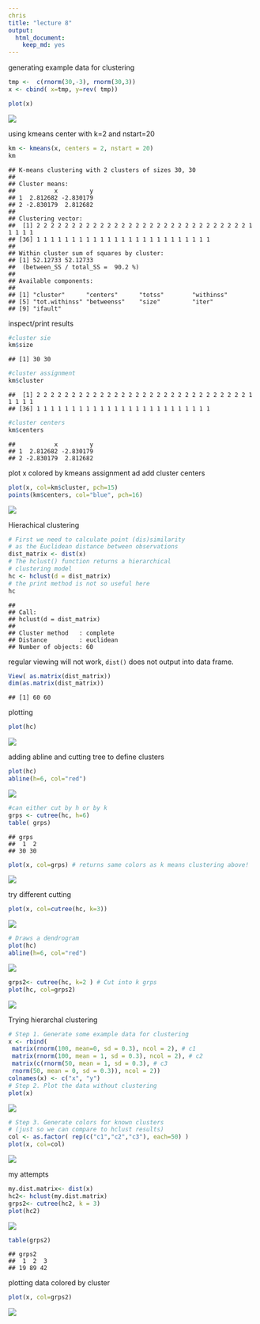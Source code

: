 ```yaml
---
chris
title: "lecture 8"
output: 
  html_document: 
    keep_md: yes
---
```




generating example data for clustering

```r
tmp <-  c(rnorm(30,-3), rnorm(30,3))
x <- cbind( x=tmp, y=rev( tmp))

plot(x)
```

![](lecture_8markdown_files/figure-html/unnamed-chunk-1-1.png)<!-- -->

using kmeans center with k=2 and nstart=20

```r
km <- kmeans(x, centers = 2, nstart = 20)
km
```

```
## K-means clustering with 2 clusters of sizes 30, 30
## 
## Cluster means:
##           x         y
## 1  2.812682 -2.830179
## 2 -2.830179  2.812682
## 
## Clustering vector:
##  [1] 2 2 2 2 2 2 2 2 2 2 2 2 2 2 2 2 2 2 2 2 2 2 2 2 2 2 2 2 2 2 1 1 1 1 1
## [36] 1 1 1 1 1 1 1 1 1 1 1 1 1 1 1 1 1 1 1 1 1 1 1 1 1
## 
## Within cluster sum of squares by cluster:
## [1] 52.12733 52.12733
##  (between_SS / total_SS =  90.2 %)
## 
## Available components:
## 
## [1] "cluster"      "centers"      "totss"        "withinss"    
## [5] "tot.withinss" "betweenss"    "size"         "iter"        
## [9] "ifault"
```
 inspect/print results
 

```r
#cluster sie
km$size
```

```
## [1] 30 30
```

```r
#cluster assignment
km$cluster
```

```
##  [1] 2 2 2 2 2 2 2 2 2 2 2 2 2 2 2 2 2 2 2 2 2 2 2 2 2 2 2 2 2 2 1 1 1 1 1
## [36] 1 1 1 1 1 1 1 1 1 1 1 1 1 1 1 1 1 1 1 1 1 1 1 1 1
```

```r
#cluster centers
km$centers
```

```
##           x         y
## 1  2.812682 -2.830179
## 2 -2.830179  2.812682
```
 plot x colored by kmeans assignment ad add cluster centers
 

```r
plot(x, col=km$cluster, pch=15)
points(km$centers, col="blue", pch=16)
```

![](lecture_8markdown_files/figure-html/unnamed-chunk-4-1.png)<!-- -->

Hierachical clustering

```r
# First we need to calculate point (dis)similarity
# as the Euclidean distance between observations
dist_matrix <- dist(x)
# The hclust() function returns a hierarchical
# clustering model
hc <- hclust(d = dist_matrix)
# the print method is not so useful here
hc 
```

```
## 
## Call:
## hclust(d = dist_matrix)
## 
## Cluster method   : complete 
## Distance         : euclidean 
## Number of objects: 60
```
 
regular viewing will not work, `dist()` does not output into data frame. 


```r
View( as.matrix(dist_matrix))
dim(as.matrix(dist_matrix))
```

```
## [1] 60 60
```

plotting

```r
plot(hc)
```

![](lecture_8markdown_files/figure-html/unnamed-chunk-7-1.png)<!-- -->

adding abline
and cutting tree to define clusters

```r
plot(hc)
abline(h=6, col="red")
```

![](lecture_8markdown_files/figure-html/unnamed-chunk-8-1.png)<!-- -->

```r
#can either cut by h or by k 
grps <- cutree(hc, h=6)
table( grps)
```

```
## grps
##  1  2 
## 30 30
```

```r
plot(x, col=grps) # returns same colors as k means clustering above!
```

![](lecture_8markdown_files/figure-html/unnamed-chunk-8-2.png)<!-- -->


try different cutting


```r
plot(x, col=cutree(hc, k=3))
```

![](lecture_8markdown_files/figure-html/unnamed-chunk-9-1.png)<!-- -->


```r
# Draws a dendrogram
plot(hc)
abline(h=6, col="red")
```

![](lecture_8markdown_files/figure-html/unnamed-chunk-10-1.png)<!-- -->

```r
grps2<- cutree(hc, k=2 ) # Cut into k grps
plot(hc, col=grps2)
```

![](lecture_8markdown_files/figure-html/unnamed-chunk-10-2.png)<!-- -->

Trying hierarchal clustering


```r
# Step 1. Generate some example data for clustering
x <- rbind(
 matrix(rnorm(100, mean=0, sd = 0.3), ncol = 2), # c1
 matrix(rnorm(100, mean = 1, sd = 0.3), ncol = 2), # c2
 matrix(c(rnorm(50, mean = 1, sd = 0.3), # c3
 rnorm(50, mean = 0, sd = 0.3)), ncol = 2))
colnames(x) <- c("x", "y")
# Step 2. Plot the data without clustering
plot(x)
```

![](lecture_8markdown_files/figure-html/unnamed-chunk-11-1.png)<!-- -->

```r
# Step 3. Generate colors for known clusters
# (just so we can compare to hclust results)
col <- as.factor( rep(c("c1","c2","c3"), each=50) )
plot(x, col=col)
```

![](lecture_8markdown_files/figure-html/unnamed-chunk-11-2.png)<!-- -->

my attempts

```r
my.dist.matrix<- dist(x)
hc2<- hclust(my.dist.matrix)
grps2<- cutree(hc2, k = 3)
plot(hc2)
```

![](lecture_8markdown_files/figure-html/unnamed-chunk-12-1.png)<!-- -->

```r
table(grps2)
```

```
## grps2
##  1  2  3 
## 19 89 42
```

plotting data colored by cluster


```r
plot(x, col=grps2)
```

![](lecture_8markdown_files/figure-html/unnamed-chunk-13-1.png)<!-- -->

